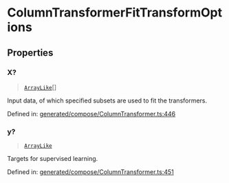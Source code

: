 # ColumnTransformerFitTransformOptions

## Properties

### X?

> [`ArrayLike`](../types/ArrayLike.md)[]

Input data, of which specified subsets are used to fit the transformers.

Defined in:  [generated/compose/ColumnTransformer.ts:446](https://github.com/transitive-bullshit/scikit-learn-ts/blob/b59c1ff/packages/sklearn/src/generated/compose/ColumnTransformer.ts#L446)

### y?

> [`ArrayLike`](../types/ArrayLike.md)

Targets for supervised learning.

Defined in:  [generated/compose/ColumnTransformer.ts:451](https://github.com/transitive-bullshit/scikit-learn-ts/blob/b59c1ff/packages/sklearn/src/generated/compose/ColumnTransformer.ts#L451)
